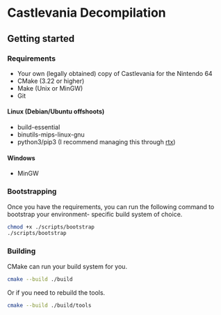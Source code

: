# Castlevania Decompilation

## Getting started

### Requirements

- Your own (legally obtained) copy of Castlevania for the Nintendo 64
- CMake (3.22 or higher)
- Make (Unix or MinGW)
- Git

#### Linux (Debian/Ubuntu offshoots)

- build-essential
- binutils-mips-linux-gnu
- python3/pip3 (I recommend managing this through [rtx][rtx])

#### Windows

- MinGW

### Bootstrapping

Once you have the requirements, you can run the
following command to bootstrap your environment-
specific build system of choice.

```sh
chmod +x ./scripts/bootstrap
./scripts/bootstrap
```

### Building

CMake can run your build system for you.

```sh
cmake --build ./build
```

Or if you need to rebuild the tools.

```sh
cmake --build ./build/tools
```

[rtx]: https://github.com/jdx/rtx
